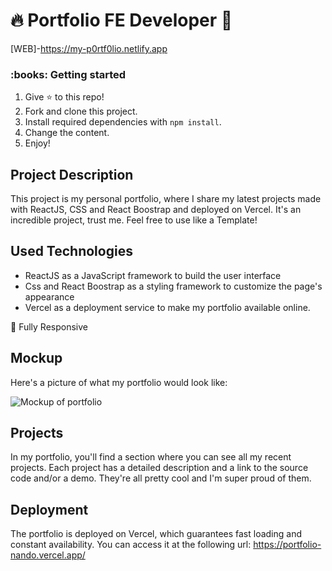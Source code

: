 # 🔥 Portfolio FE Developer 🚀

[WEB]-https://my-p0rtf0lio.netlify.app




<h3>:books: Getting started</h3>

1. Give ⭐️ to this repo!
2. Fork and clone this project.
3. Install required dependencies with `npm install`.
4. Change the content.
5. Enjoy! 


## Project Description
This project is my personal portfolio, where I share my latest projects made with ReactJS, CSS and React Boostrap and deployed on Vercel. It's an incredible project, trust me. Feel free to use like a Template! 

## Used Technologies
- ReactJS as a JavaScript framework to build the user interface
- Css and React Boostrap as a styling framework to customize the page's appearance
- Vercel as a deployment service to make my portfolio available online.

📱 Fully Responsive

## Mockup
Here's a picture of what my portfolio would look like:

![Mockup of portfolio](src/Assets/portfolio-readme.png)

## Projects
In my portfolio, you'll find a section where you can see all my recent projects. Each project has a detailed description and a link to the source code and/or a demo. They're all pretty cool and I'm super proud of them.

## Deployment
The portfolio is deployed on Vercel, which guarantees fast loading and constant availability. 
You can access it at the following url: https://portfolio-nando.vercel.app/
